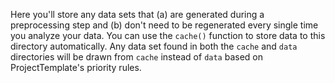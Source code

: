 Here you'll store any data sets that (a) are generated during a preprocessing step and (b) don't need to be regenerated every single time you analyze your data. You can use the `cache()` function to store data to this directory automatically. Any data set found in both the `cache` and `data` directories will be drawn from `cache` instead of `data` based on ProjectTemplate's priority rules.
